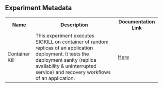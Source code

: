 ## Experiment Metadata

<table>
<tr>
<th> Name </th>
<th> Description </th>
<th> Documentation Link </th>
</tr>
<tr>
 <td> Container Kill </td>
 <td> This experiment executes SIGKILL on container of random replicas of an application deployment. It tests the deployment sanity (replica availability & uninterrupted service) and recovery workflows of an application. </td>
 <td> <a href="https://litmuschaos.github.io/litmus/experiments/categories/pods/container-kill/"> Here </a> </td>
 </tr>
 </table>

